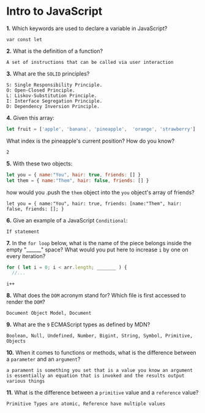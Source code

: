 # Intro to JavaScript

**1.** Which keywords are used to declare a variable in JavaScript?
<!-- enter you answer in the space below -->
```
var const let
```
**2.** What is the definition of a function?
<!-- enter you answer in the space below -->
```
A set of instructions that can be called via user interaction
```
**3.** What are the `SOLID` principles?
<!-- enter you answer in the space below -->
```
S: Single Responsibility Principle.
O: Open-Closed Principle.
L: Liskov-Substitution Principle.
I: Interface Segregation Principle.
D: Dependency Inversion Principle.
```
**4.** Given this array: 
```js
let fruit = ['apple', 'banana', 'pineapple',  'orange', 'strawberry']
``` 
What index is the pineapple's current position? How do you know?
<!-- enter you answer in the space below -->
```
2
```
**5.** With these two objects: 
```js
let you = { name:"You", hair: true, friends: [] }
let them = { name:"Them", hair: false, friends: [] }
```
how would you .push the `them` object into the `you` object's array of friends?
<!-- enter you answer in the space below -->
```
let you = { name:"You", hair: true, friends: [name:"Them", hair: false, friends: []; }
```

**6.** Give an example of a JavaScript `Conditional`:
<!-- enter you answer in the space below -->
```
If statement
```
**7.** In the `for loop` below, what is the name of the piece belongs inside the empty "______" space? What would you put here to increase `i` by one on every iteration?
```js
for ( let i = 0; i < arr.length; _______ ) {
  //...
```
<!-- enter you answer in the space below -->
```
i++
```
**8.** What does the `DOM` acronym stand for? Which file is first accessed to render the `DOM`?
<!-- enter you answer in the space below -->
```
Document Object Model, Document
```

**9.** What are the `9` ECMAScript types as defined by MDN?
<!-- enter you answer in the space below -->
```
Boolean, Null, Undefined, Number, Bigint, String, Symbol, Primitive, Objects
```
**10.** When it comes to functions or methods, what is the difference between a `parameter` and an `argument`?
<!-- enter you answer in the space below -->
```
a parament is something you set that is a value you know an argument is essentially an equation that is invoked and the results output various things
```
**11.** What is the difference between a `primitive` value and a `reference` value?
<!-- enter you answer in the space below -->
```
Primitive Types are atomic, Reference have multiple values 
```